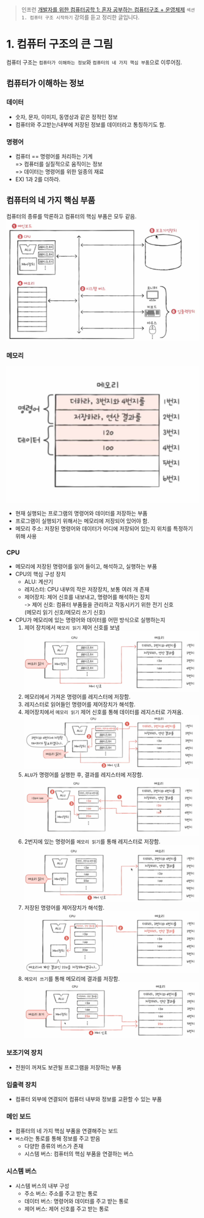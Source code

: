> 인프런 [개발자를 위한 컴퓨터공학 1: 혼자 공부하는 컴퓨터구조 + 운영체제](https://www.inflearn.com/course/%ED%98%BC%EC%9E%90-%EA%B3%B5%EB%B6%80%ED%95%98%EB%8A%94-%EC%BB%B4%ED%93%A8%ED%84%B0%EA%B5%AC%EC%A1%B0-%EC%9A%B4%EC%98%81%EC%B2%B4%EC%A0%9C) `섹션 1. 컴퓨터 구조 시작하기` 강의를 듣고 정리한 글입니다.

# 1. 컴퓨터 구조의 큰 그림
컴퓨터 구조는 `컴퓨터가 이해하는 정보`와 `컴퓨터의 네 가지 핵심 부품`으로 이루어짐.
## 컴퓨터가 이해하는 정보
### 데이터
- 숫자, 문자, 이미지, 동영상과 같은 정적인 정보
- 컴퓨터와 주고받는/내부에 저장된 정보를 데이터라고 통칭하기도 함.
### 명령어
- 컴퓨터 == 명령어를 처리하는 기계</br>
    => 컴퓨터를 실질적으로 움직이는 정보</br>
    => 데이터는 명령어를 위한 일종의 재료
- EX) 1과 2를 더하라.

## 컴퓨터의 네 가지 핵심 부품
컴퓨터의 종류를 막론하고 컴퓨터의 핵심 부품은 모두 같음.
![Alt text](image\1-컴퓨터-구조의-큰-그림\1.png)

### 메모리
![Alt text](image\1-컴퓨터-구조의-큰-그림\2.png)
- 현재 실행되는 프로그램의 명령어와 데이터를 저장하는 부품
- 프로그램이 실행되기 위해서는 메모리에 저장되어 있어야 함.
- 메모리 주소: 저장된 명령어와 데이터가 어디에 저장되어 있는지 위치를 특정하기 위해 사용
### CPU
- 메모리에 저장된 명령어를 읽어 들이고, 해석하고, 실행하는 부품
- CPU의 핵심 구성 장치
    - ALU: 계산기
    - 레지스터: CPU 내부의 작은 저장장치, 보통 여러 개 존재
    - 제어장치: 제어 신호를 내보내고, 명령어를 해석하는 장치</br>
        -> 제어 신호: 컴퓨터 부품들을 관리하고 작동시키기 위한 전기 신호</br>
            (메모리 읽기 신호/메모리 쓰기 신호)
- CPU가 메모리에 있는 명령어와 데이터를 어떤 방식으로 실행하는지 </br>
    1. 제어 장치에서 `메모리 읽기` 제어 신호를 보냄
        ![Alt text](image\1-컴퓨터-구조의-큰-그림\3.png)
    2. 메모리에서 가져온 명령어를 레지스터에 저장함.
    3. 레지스터로 읽어들인 명령어를 제어장치가 해석함.
    4. 제어장치에서 `메모리 읽기` 제어 신호를 통해 데이터를 레지스터로 가져옴.
        ![Alt text](image\1-컴퓨터-구조의-큰-그림\4.png)
    5. `ALU`가 명령어를 실행한 후, 결과를 레지스터에 저장함.
        ![Alt text](image\1-컴퓨터-구조의-큰-그림\5.png)
    6. 2번지에 있는 명령어를 `메모리 읽기`를 통해 레지스터로 저장함.
        ![Alt text](image\1-컴퓨터-구조의-큰-그림\6.png)
    7. 저장된 명령어를 제어장치가 해석함.
        ![Alt text](image\1-컴퓨터-구조의-큰-그림\7.png)
    8. `메모리 쓰기`를 통해 메모리에 결과를 저장함.
        ![Alt text](image\1-컴퓨터-구조의-큰-그림\8.png)
### 보조기억 장치
- 전원이 꺼져도 보관될 프로그램을 저장하는 부품
### 입출력 장치
- 컴퓨터 외부에 연결되어 컴퓨터 내부와 정보를 교환할 수 있는 부품
### 메인 보드
- 컴퓨터의 네 가지 핵심 부품을 연결해주는 보드
- `버스`라는 통로를 통해 정보를 주고 받음
    - 다양한 종류의 버스가 존재
    - 시스템 버스: 컴퓨터의 핵심 부품을 연결하는 버스
### 시스템 버스
- 시스템 버스의 내부 구성
    - 주소 버스: 주소를 주고 받는 통로
    - 데이터 버스: 명령어와 데이터를 주고 받는 통로
    - 제어 버스: 제어 신호를 주고 받는 통로
    